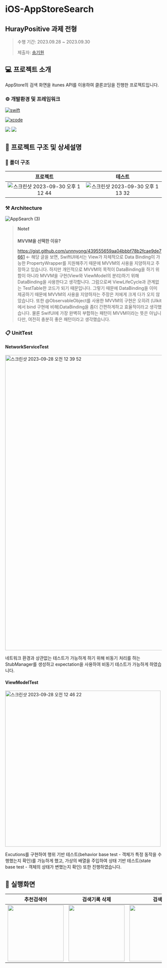 # iOS-AppStoreSearch
## HurayPositive 과제 전형

> 수행 기간: 2023.09.28 ~ 2023.09.30
>
> 제출자: [송기원](https://github.com/kiwi1023)

## 💻 프로젝트 소개 

AppStore의 검색 화면을 itunes API를 이용하여 클론코딩을 진행한 프로젝트입니다.

### ⚙️ 개발환경 및 프레임워크
[![swift](https://img.shields.io/badge/swift-5.8-orange)]()

[![xcode](https://img.shields.io/badge/Xcode-14.3-blue)]()

<img src="https://img.shields.io/badge/SwiftUI-orange?style=flat&logo=Swift&logoColor=ffffff"/>

<img src="https://img.shields.io/badge/Combine-orange?style=flat&logo=Swift&logoColor=ffffff"/>

## 📜 프로젝트 구조 및 상세설명

### 📁 폴더 구조

|프로젝트|테스트|
|:--:|:--:|
|![스크린샷 2023-09-30 오후 1 12 44](https://github.com/kiwi1023/iOS-AppStoreSearch/assets/101521502/16fdc952-6691-45a1-8bbf-adb98e91e9ee)|![스크린샷 2023-09-30 오후 1 13 32](https://github.com/kiwi1023/iOS-AppStoreSearch/assets/101521502/28258f65-801b-41a1-986e-57b57d93e6ab)|

### ⚒️ Architecture
![AppSearch (3)](https://github.com/kiwi1023/iOS-AppStoreSearch/assets/101521502/77078a9b-875e-45ae-8d00-4a0150763a92)

> **Note❗️**
> 
> **MVVM을 선택한 이유?**
> 
> https://gist.github.com/unnnyong/439555659aa04bbbf78b2fcae9de7661 <- 해당 글을 보면, SwiftUI에서는 View가 자체적으로 Data Binding이 가능한 PropertyWrapper를 지원해주기 때문에 MVVM의 사용을 지양하자고 주장하고 있습니다.
> 하지만 개인적으로 MVVM의 목적이 DataBinding을 하기 위함이 아니라 MVVM을 구현(View와 ViewModel의 분리)하기 위해 DataBinding을 사용한다고 생각합니다. 그럼으로써 ViewLifeCycle과 관계없는 TestTable한 코드가 되기 때문입니다. 그렇기 때문에 DataBinding을 이미 제공하기 때문에 MVVM의 사용을 지양하자는 주장은 저에게 크게 다가 오지 않았습니다. 또한 @ObservableObject를 사용한 MVVM의 구현은 오히려 (UIkit에서 bind 구현에 비해)DataBinding을 좀더 간편하게하고 효율적이라고 생각했습니다. 물론 SwifUI에 가장 완벽히 부합하는 패턴이 MVVM이라는 뜻은 아닙니다만, 여전히 충분히 좋은 패턴이라고 생각했습니다.

### 📋 UnitTest

#### NetworkServiceTest
<img width="946" alt="스크린샷 2023-09-28 오전 12 39 52" src="https://github.com/kiwi1023/iOS-AppStoreSearch/assets/101521502/ca2f48d6-e1b0-4c6d-89a5-923079760dfa">

네트워크 환경과 상관없는 테스트가 가능하게 하기 위해 비동기 처리를 하는 StubManager를 생성하고 expectation을 사용하여 비동기 테스트가 가능하게 하였습니다.
![]()

#### ViewModelTest
<img width="500" alt="스크린샷 2023-09-28 오전 12 46 22" src="https://github.com/kiwi1023/iOS-AppStoreSearch/assets/101521502/698411d8-8629-435d-a3a2-2d7b497418c2">

Excutions를 구현하여 행위 기반 테스트(behavior base test - 객체가 특정 동작을 수행했는지 확인)를 가능하게 했고, 가상의 배열을 주입하여 상태 기반 테스트(state base test - 객체의 상태가 변했는지 확인) 또한 진행하였습니다.

## 📱 실행화면
|추천검색어|검색기록 삭제|검색|앱 상세 화면|
|:--:|:--:|:--:|:--:|
|<img src = "https://github.com/kiwi1023/iOS-AppStoreSearch/assets/101521502/f7ddc521-88b6-40b8-93a0-e12ba34f7b56" width="180">|<img src = "https://github.com/kiwi1023/iOS-AppStoreSearch/assets/101521502/f9eb1359-e5e6-4e77-b7c2-f20ab3b4fe6e" width="180">|<img src = "https://github.com/kiwi1023/iOS-AppStoreSearch/assets/101521502/92eaee24-1f1b-4379-8943-6a5bda4b6deb" width="180">|<img src = "https://github.com/kiwi1023/iOS-AppStoreSearch/assets/101521502/0aba4dbb-d04c-4422-a46d-24e44bf7421d" width="180">|
